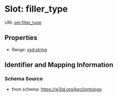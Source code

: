 # Slot: filler_type

URI: [om:filler_type](om:filler_type)



<!-- no inheritance hierarchy -->


## Properties

 * Range: [xsd:string](xsd:string)



## Identifier and Mapping Information







### Schema Source


* from schema: https://w3id.org/kgcl/ontology



